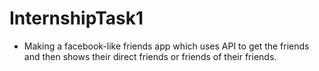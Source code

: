 # InternshipTask1

- Making a facebook-like friends app which uses API to get the friends and then shows their direct friends or friends of their friends.
